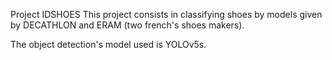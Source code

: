 Project IDSHOES
This project consists in classifying shoes by models given by DECATHLON and ERAM (two french's shoes makers).

The object detection's model used is YOLOv5s. 
